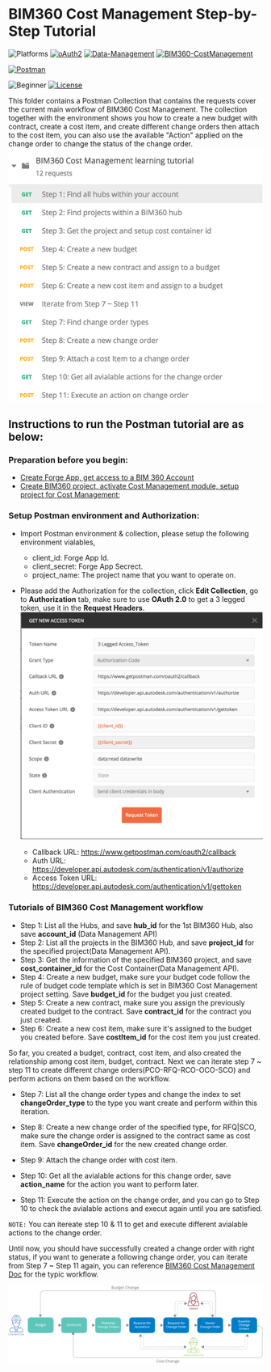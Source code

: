 # BIM360 Cost Management Step-by-Step Tutorial

![Platforms](https://img.shields.io/badge/Web-Windows|MacOS-lightgray.svg)
[![oAuth2](https://img.shields.io/badge/Authentication-v1-green.svg)](http://developer.autodesk.com/)
[![Data-Management](https://img.shields.io/badge/Data%20Management-v2-green.svg)](http://developer.autodesk.com/)
[![BIM360-CostManagement](https://img.shields.io/badge/BIM360%20Cost%20Management-beta-green.svg)](http://developer.autodesk.com/)

[![Postman](https://img.shields.io/badge/Postman-v7-orange.svg)](https://www.getpostman.com/)

![Beginner](https://img.shields.io/badge/Level-Beginner-green.svg)
[![License](https://img.shields.io/:license-MIT-blue.svg)](http://opensource.org/licenses/MIT)

This folder contains a Postman Collection that contains the requests cover the current main workflow of BIM360 Cost Management. The collection together with the environment shows you how to create a new budget with contract, create a cost item, and create different change orders then attach to the cost item, you can also use the available "Action" applied on the change order to change the status of the change order.
![Collection](Img/collection.png)


## Instructions to run the Postman tutorial are as below:

### Preparation before you begin:
- [Create Forge App, get access to a BIM 360 Account](https://forge.autodesk.com/en/docs/bim360/v1/tutorials/getting-started/get-access-to-account/)
- [Create BIM360 project, activate Cost Management module, setup project for Cost Management](https://help.autodesk.com/view/BIM360D/ENU/?guid=BIM360D_Cost_Management_getting_started_with_cost_management_html);

### Setup Postman environment and Authorization:
- Import Postman environment & collection, please setup the following environment vialables, 
    - client_id:     Forge App Id.
    - client_secret: Forge App Secrect. 
    - project_name:  The project name that you want to operate on.

- Please add the Authorization for the collection, click **Edit Collection**, go to **Authorization** tab, make sure to use **OAuth 2.0** to get a 3 legged token, use it in the **Request Headers**.
![3leggedToken](Img/3leggedToken.png)
    - Callback URL: https://www.getpostman.com/oauth2/callback
    - Auth URL: https://developer.api.autodesk.com/authentication/v1/authorize 
    - Access Token URL: https://developer.api.autodesk.com/authentication/v1/gettoken

### Tutorials of BIM360 Cost Management workflow
- Step 1: List all the Hubs, and save **hub_id** for the 1st BIM360 Hub, also save **account_id** (Data Management API)
- Step 2: List all the projects in the BIM360 Hub, and save **project_id** for the specified project(Data Management API).
- Step 3: Get the information of the specified BIM360 project, and save **cost_container_id** for the Cost Container(Data Management API).
- Step 4: Create a new budget, make sure your budget code follow the rule of budget code template which is set in BIM360 Cost Management project setting. Save **budget_id** for the budget you just created.
- Step 5: Create a new contract, make sure you assign the previously created budget to the contract. Save **contract_id** for the contract you just created.
- Step 6: Create a new cost item, make sure it's assigned to the budget you created before. Save **costItem_id** for the cost item you just created.


So far, you created a budget, contract, cost item, and also created the relationship among cost item, budget, contract. Next we can iterate step 7 ~ step 11 to create different change orders(PCO-RFQ-RCO-OCO-SCO) and perform actions on them based on the workflow.

- Step 7: List all the change order types and change the index to set **changeOrder_type** to the type you want create and perform within this iteration.

- Step 8: Create a new change order of the specified type, for RFQ|SCO, make sure the change order is assigned to the contract same as cost item. Save **changeOrder_id** for the new created change order.

- Step 9: Attach the change order with cost item.

- Step 10: Get all the avialable actions for this change order, save **action_name** for the action you want to perform later.

- Step 11: Execute the action on the change order, and you can go to Step 10 to check the avialable actions and execut again until you are satisfied. 

`NOTE:` You can itereate step 10 & 11 to get and execute different avialable actions to the change order. 

Until now, you should have successfully created a change order with right status, if you want to generate a following change order, you can iterate from Step 7 ~ Step 11 again, you can reference [BIM360 Cost Management Doc](http://help.autodesk.com/view/BIM360D/ENU/?guid=BIM360D_Cost_Management_change_orders_html) for the typic workflow.

![typical financial workflow](Img/cm-workflowphase.png)